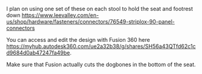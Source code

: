 I plan on using one set of these on each stool to hold the seat and footrest down https://www.leevalley.com/en-us/shop/hardware/fasteners/connectors/76549-striplox-90-panel-connectors


You can access and edit the design with Fusion 360 here  https://myhub.autodesk360.com/ue2a32b38/g/shares/SH56a43QTfd62c1cd9684d0ab47247fa49be. 

Make sure that Fusion actually cuts the dogbones in the bottom of the seat.
